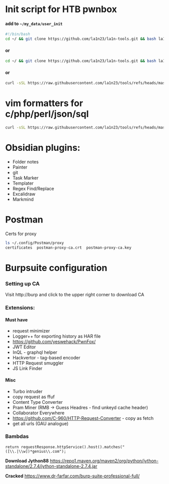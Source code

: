 # Init script for HTB pwnbox
#### add to `~/my_data/user_init`
```bash
#!/bin/bash
cd ~/ && git clone https://github.com/la1n23/la1n-tools.git && bash la1n-tools/init.sh
```
#### or
```bash
cd ~/ && git clone https://github.com/la1n23/la1n-tools.git && bash la1n-tools/init.sh
```
#### or
```bash
curl -sSL https://raw.githubusercontent.com/la1n23/tools/refs/heads/master/init.sh|bash
```

# vim formatters for c/php/perl/json/sql
```bash
curl -sSL https://raw.githubusercontent.com/la1n23/tools/refs/heads/master/vim-autoformat.sh|bash
```
# Obsidian plugins:
* Folder notes
* Painter
* git
* Task Marker
* Templater
* Regex Find/Replace
* Excalidraw
* Markmind

# Postman
Certs for proxy
```bash
ls ~/.config/Postman/proxy
certificates  postman-proxy-ca.crt  postman-proxy-ca.key
```

# Burpsuite configuration

### Setting up CA
Visit http://burp and click to the upper right corner to download CA

### Extensions:
#### Must have
* request minimizer
* Logger++ for exporting history as HAR file
* https://github.com/yeswehack/PwnFox/
* JWT Editor
* InQL - graphql helper
* Hackvertor - tag-based encoder
* HTTP Request smuggler
* JS Link Finder
#### Misc
* Turbo intruder
* copy request as ffuf
* Content Type Converter
* Pram Miner (RMB -> Guess Headres - find unkeyd cache header)
* Collaborator Everywhere
* https://github.com/C-960/HTTP-Request-Converter - copy as fetch
* get all urls (GAU analogue)

### Bambdas
```
return requestResponse.httpService().host().matches("([\\.|\\w])*genius\\.com");
```

**Download Jython88**
https://repo1.maven.org/maven2/org/python/jython-standalone/2.7.4/jython-standalone-2.7.4.jar

**Cracked**
https://www.dr-farfar.com/burp-suite-professional-full/
